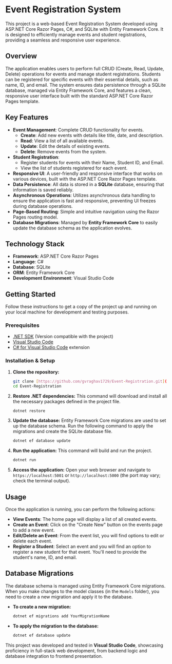 # Event Registration System

This project is a web-based Event Registration System developed using ASP.NET Core Razor Pages, C#, and SQLite with Entity Framework Core. It is designed to efficiently manage events and student registrations, providing a seamless and responsive user experience.

## Overview

The application enables users to perform full CRUD (Create, Read, Update, Delete) operations for events and manage student registrations. Students can be registered for specific events with their essential details, such as name, ID, and email. The system ensures data persistence through a SQLite database, managed via Entity Framework Core, and features a clean, responsive user interface built with the standard ASP.NET Core Razor Pages template.

## Key Features

* **Event Management**: Complete CRUD functionality for events.
    * **Create**: Add new events with details like title, date, and description.
    * **Read**: View a list of all available events.
    * **Update**: Edit the details of existing events.
    * **Delete**: Remove events from the system.
* **Student Registration**:
    * Register students for events with their Name, Student ID, and Email.
    * View the list of students registered for each event.
* **Responsive UI**: A user-friendly and responsive interface that works on various devices, built with the ASP.NET Core Razor Pages template.
* **Data Persistence**: All data is stored in a **SQLite** database, ensuring that information is saved reliably.
* **Asynchronous Operations**: Utilizes asynchronous data handling to ensure the application is fast and responsive, preventing UI freezes during database operations.
* **Page-Based Routing**: Simple and intuitive navigation using the Razor Pages routing model.
* **Database Migrations**: Managed by **Entity Framework Core** to easily update the database schema as the application evolves.

## Technology Stack

* **Framework**: ASP.NET Core Razor Pages
* **Language**: C#
* **Database**: SQLite
* **ORM**: Entity Framework Core
* **Development Environment**: Visual Studio Code

## Getting Started

Follow these instructions to get a copy of the project up and running on your local machine for development and testing purposes.

### Prerequisites

* [.NET SDK](https://dotnet.microsoft.com/download) (Version compatible with the project)
* [Visual Studio Code](https://code.visualstudio.com/)
* [C# for Visual Studio Code](https://marketplace.visualstudio.com/items?itemName=ms-dotnettools.csharp) extension

### Installation & Setup

1.  **Clone the repository:**
    ```sh
    git clone [https://github.com/gvraghav1729/Event-Registration.git](https://github.com/gvraghav1729/Event-Registration.git)
    cd Event-Registration
    ```

2.  **Restore .NET dependencies:**
    This command will download and install all the necessary packages defined in the project file.
    ```sh
    dotnet restore
    ```

3.  **Update the database:**
    Entity Framework Core migrations are used to set up the database schema. Run the following command to apply the migrations and create the SQLite database file.
    ```sh
    dotnet ef database update
    ```

4.  **Run the application:**
    This command will build and run the project.
    ```sh
    dotnet run
    ```

5.  **Access the application:**
    Open your web browser and navigate to `https://localhost:5001` or `http://localhost:5000` (the port may vary; check the terminal output).

## Usage

Once the application is running, you can perform the following actions:

* **View Events**: The home page will display a list of all created events.
* **Create an Event**: Click on the "Create New" button on the events page to add a new event.
* **Edit/Delete an Event**: From the event list, you will find options to edit or delete each event.
* **Register a Student**: Select an event and you will find an option to register a new student for that event. You'll need to provide the student's name, ID, and email.

## Database Migrations

The database schema is managed using Entity Framework Core migrations. When you make changes to the model classes (in the `Models` folder), you need to create a new migration and apply it to the database.

* **To create a new migration:**
    ```sh
    dotnet ef migrations add YourMigrationName
    ```
* **To apply the migration to the database:**
    ```sh
    dotnet ef database update
    ```

This project was developed and tested in **Visual Studio Code**, showcasing proficiency in full-stack web development, from backend logic and database integration to frontend presentation.
